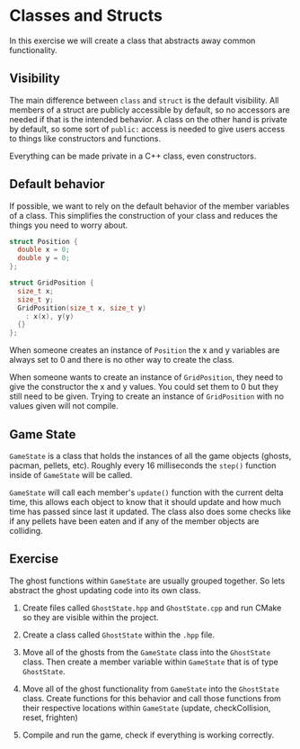 # Classes and Structs

In this exercise we will create a class that abstracts away common functionality.

## Visibility

The main difference between `class` and `struct` is the default visibility. All members of a struct are publicly
accessible by default, so no accessors are needed if that is the intended behavior. A class on the other hand is private
by default, so some sort of `public:` access is needed to give users access to things like constructors and functions.

Everything can be made private in a C++ class, even constructors.

## Default behavior

If possible, we want to rely on the default behavior of the member variables of a class. This simplifies the
construction of your class and reduces the things you need to worry about.

```cpp
struct Position {
  double x = 0;
  double y = 0;
};

struct GridPosition {
  size_t x;
  size_t y;
  GridPosition(size_t x, size_t y)
    : x(x), y(y)
  {}
};
```

When someone creates an instance of `Position` the x and y variables are always set to 0 and there is no other way to
create the class.

When someone wants to create an instance of `GridPosition`, they need to give the constructor the x and y values. You
could set them to 0 but they still need to be given. Trying to create an instance of `GridPosition` with no values given
will not compile.

## Game State

`GameState` is a class that holds the instances of all the game objects (ghosts, pacman, pellets, etc). Roughly every 16
milliseconds the `step()` function inside of `GameState` will be called.

`GameState` will call each member's `update()` function with the current delta time, this allows each object to know
that it should update and how much time has passed since last it updated. The class also does some checks like if any
pellets have been eaten and if any of the member objects are colliding.

## Exercise

The ghost functions within `GameState` are usually grouped together. So lets abstract the ghost updating code into its
own class.

1. Create files called `GhostState.hpp` and `GhostState.cpp` and run CMake so they are visible within the project.

2. Create a class called `GhostState` within the `.hpp` file.

3. Move all of the ghosts from the `GameState` class into the `GhostState` class. Then create a member variable
   within `GameState` that is of type `GhostState`.

4. Move all of the ghost functionality from `GameState` into the `GhostState` class. Create functions for this behavior
   and call those functions from their respective locations within `GameState` (update, checkCollision, reset, frighten)

5. Compile and run the game, check if everything is working correctly.
